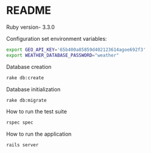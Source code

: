 # README


Ruby version- 3.3.0

Configuration
set environment variables:
```bash
export GEO_API_KEY='65b400a85859d402123614agoe692f3'
export WEATHER_DATABASE_PASSWORD="weather"
```

Database creation
```bash
rake db:create
```
Database initialization
```bash
rake db:migrate
```

How to run the test suite
```bash
rspec spec
```

How to run the application
```bash
rails server
```


